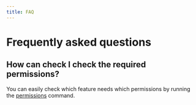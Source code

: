 ```yaml
---
title: FAQ
---
```


# Frequently asked questions

## How can check I check the required permissions?

You can easily check which feature needs which permissions by running the [permissions](/commands/permissions) command.
